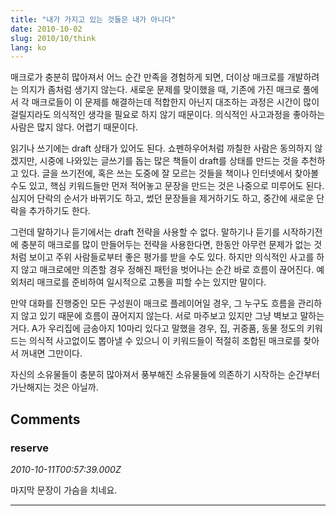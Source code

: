 ```yaml
---
title: "내가 가지고 있는 것들은 내가 아니다"
date: 2010-10-02
slug: 2010/10/think
lang: ko
---
```


매크로가 충분히 많아져서 어느 순간 만족을 경험하게 되면, 더이상 매크로를 개발하려는 의지가 좀처럼 생기지 않는다. 새로운 문제를 맞이했을 때, 기존에 가진 매크로 풀에서 각 매크로들이 이 문제를 해결하는데 적합한지 아닌지 대조하는 과정은 시간이 많이 걸릴지라도 의식적인 생각을 필요로 하지 않기 때문이다. 의식적인 사고과정을 좋아하는 사람은 많지 않다. 어렵기 때문이다.

읽기나 쓰기에는 draft 상태가 있어도 된다. 쇼펜하우어처럼 까칠한 사람은 동의하지 않겠지만, 시중에 나와있는 글쓰기를 돕는 많은 책들이 draft를 상태를 만드는 것을 추천하고 있다. 글을 쓰기전에, 혹은 쓰는 도중에 잘 모르는 것들을 책이나 인터넷에서 찾아볼 수도 있고, 핵심 키워드들만 먼저 적어놓고 문장을 만드는 것은 나중으로 미루어도 된다. 심지어 단락의 순서가 바뀌기도 하고, 썼던 문장들을 제거하기도 하고, 중간에 새로운 단락을 추가하기도 한다.

그런데 말하기나 듣기에서는 draft 전략을 사용할 수 없다. 말하기나 듣기를 시작하기전에 충분히 매크로를 많이 만들어두는 전략을 사용한다면, 한동안 아무런 문제가 없는 것처럼 보이고 주위 사람들로부터 좋은 평가를 받을 수도 있다. 하지만 의식적인 사고를 하지 않고 매크로에만 의존할 경우 정해진 패턴을 벗어나는 순간 바로 흐름이 끊어진다. 예외처리 매크로를 준비하여 일시적으로 고통을 피할 수는 있지만 말이다.

만약 대화를 진행중인 모든 구성원이 매크로 플레이어일 경우, 그 누구도 흐름을 관리하지 않고 있기 때문에 흐름이 끊어지지 않는다. 서로 마주보고 있지만 그냥 벽보고 말하는거다. A가 우리집에 금송아지 10마리 있다고 말했을 경우, 집, 귀중품, 동물 정도의 키워드는 의식적 사고없이도 뽑아낼 수 있으니 이 키워드들이 적절히 조합된 매크로를 찾아서 꺼내면 그만이다.

자신의 소유물들이 충분히 많아져서 풍부해진 소유물들에 의존하기 시작하는 순간부터 가난해지는 것은 아닐까.

## Comments

### reserve
*2010-10-11T00:57:39.000Z*

마지막 문장이 가슴을 치네요.

---

